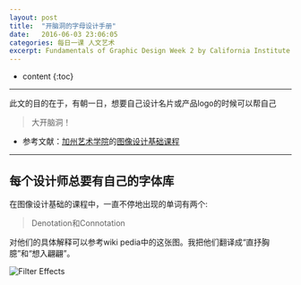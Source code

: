 ```yaml
---
layout: post
title:  "开脑洞的字母设计手册"
date:   2016-06-03 23:06:05
categories: 每日一课 人文艺术
excerpt: Fundamentals of Graphic Design Week 2 by California Institute of the Arts
---
```


* content
{:toc}

---


此文的目的在于，有朝一日，想要自己设计名片或产品logo的时候可以帮自己

> 大开脑洞！


* 参考文献：[加州艺术学院](https://art.calarts.edu/)的[图像设计基础课程](https://www.coursera.org/learn/fundamentals-of-graphic-design/)

---


## 每个设计师总要有自己的字体库

在图像设计基础的课程中，一直不停地出现的单词有两个:

> Denotation和Connotation

对他们的具体解释可以参考wiki pedia中的这张图。我把他们翻译成“直抒胸臆”和“想入翩翩”。

![Filter Effects](http://o7y3ots7t.bkt.clouddn.com/2016/06/02/Screen%20Shot%202016-06-02%20at%208.53.18%20PM.png)
